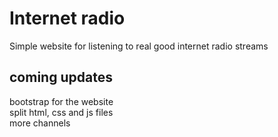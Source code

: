 # Internet radio
Simple website for listening to real good internet radio streams

## coming updates
bootstrap for the website<br>
split html, css and js files<br>
more channels
